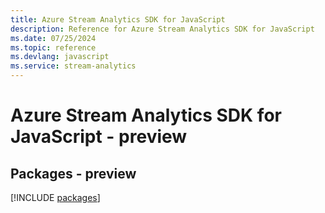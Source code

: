```yaml
---
title: Azure Stream Analytics SDK for JavaScript
description: Reference for Azure Stream Analytics SDK for JavaScript
ms.date: 07/25/2024
ms.topic: reference
ms.devlang: javascript
ms.service: stream-analytics
---
```

# Azure Stream Analytics SDK for JavaScript - preview
## Packages - preview
[!INCLUDE [packages](stream-analytics-index.md)]